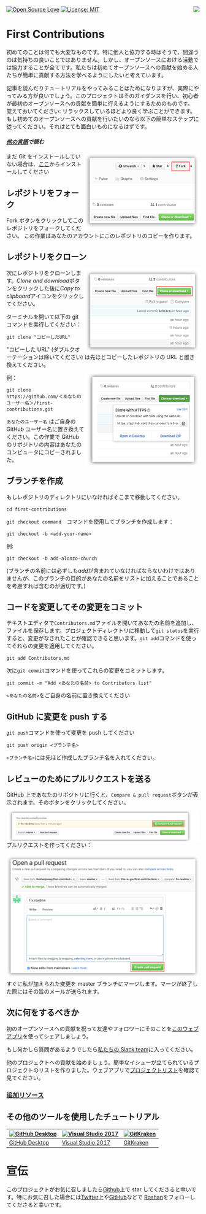[![Open Source Love](https://badges.frapsoft.com/os/v1/open-source.svg?v=103)](https://github.com/ellerbrock/open-source-badges/)
[<img align="right" src="https://firstcontributions.herokuapp.com/badge.svg">](https://firstcontributions.herokuapp.com)
[![License: MIT](https://img.shields.io/badge/License-MIT-green.svg)](https://opensource.org/licenses/MIT)

# First Contributions

初めてのことは何でも大変なものです。特に他人と協力する時はそうで、間違うのは気持ちの良いことではありません。しかし、オープンソースにおける活動では協力することが全てです。私たちは初めてオープンソースへの貢献を始める人たちが簡単に貢献する方法を学べるようにしたいと考えています。

記事を読んだりチュートリアルをやってみることはためになりますが、実際にやってみる方が良いでしょう。このプロジェクトはそのガイダンスを行い、初心者が最初のオープンソースへの貢献を簡単に行えるようにするためのものです。
覚えておいてください: リラックスしているほどより良く学ぶことができます。もし初めてのオープンソースへの貢献を行いたいのなら以下の簡単なステップに従ってください。それはとても面白いものになるはずです。

#### _[他の言語](../Translations.md)で読む_

<img align="right" width="300" src="../assets/fork.png" alt="fork this repository" />

まだ Git をインストールしていない場合は、[ここ](https://help.github.com/articles/set-up-git/)からインストールしてください

## レポジトリをフォーク

Fork ボタンをクリックしてこのレポジトリをフォークしてください。
この作業はあなたのアカウントにこのレポジトリのコピーを作ります。

## レポジトリをクローン

<img align="right" width="300" src="../assets/clone.png" alt="clone this repository" />

次にレポジトリをクローンします。*Clone and download*ボタンをクリックした後に*Copy to clipboard*アイコンをクリックしてください。

ターミナルを開いて以下の git コマンドを実行してください：

```
git clone "コピーしたURL"
```

"コピーした URL" (ダブルクオーテーションは除いてください) は先ほどコピーしたレポジトリの URL と置き換えてください。

<img align="right" width="300" src="../assets/copy-to-clipboard.png" alt="copy URL to clipboard" />

例：

```
git clone https://github.com/＜あなたのユーザー名＞/first-contributions.git
```

`あなたのユーザー名` はご自身の GitHub ユーザー名に置き換えてください。この作業で GitHub のリポジトリの内容はあなたのコンピュータにコピーされました。

## ブランチを作成

もしレポジトリのディレクトリにいなければそこまで移動してください。

```
cd first-contributions
```

`git checkout command`　コマンドを使用してブランチを作成します：

```
git checkout -b <add-your-name>
```

例:

```
git checkout -b add-alonzo-church
```

(ブランチの名前には必ずしも*add*が含まれていなければならないわけではありませんが、このブランチの目的があなたの名前をリストに加えることであることを考慮すれば含むのが適切です。)

## コードを変更してその変更をコミット

テキストエディタで`Contributors.md`ファイルを開いてあなたの名前を追加し、ファイルを保存します。プロジェクトディレクトリに移動して`git status`を実行すると、変更がなされたことが確認できると思います。`git add`コマンドを使ってそれらの変更を適用してください。

```
git add Contributors.md
```

次に`git commit`コマンドを使ってこれらの変更をコミットします。

```
git commit -m "Add <あなたの名前> to Contributors list"
```

`<あなたの名前>`をご自身の名前に置き換えてください

## GitHub に変更を push する

`git push`コマンドを使って変更を push してください

```
git push origin <ブランチ名>
```

`<ブランチ名>`には先ほど作成したブランチ名を入れてください。

## レビューのためにプルリクエストを送る

GitHub 上であなたのリポジトリに行くと、`Compare & pull request`ボタンが表示されます。そのボタンをクリックしてください。

<img style="float: right;" src="../assets/compare-and-pull.png" alt="create a pull request" />

プルリクエストを作ってください：

<img style="float: right;" src="../assets/submit-pull.png" alt="submit pull request" />

すぐに私が加えられた変更を master ブランチにマージします。マージが終了した際にはその旨のメールが送られます。

## 次に何をするべきか

初のオープンソースへの貢献を祝って友達やフォロワーにそのことを[このウェブアプリ](https://roshanjossey.github.io/first-contributions/#social-share)を使ってシェアしましょう。

もし何かしら質問があるようでしたら[私たちの Slack team](https://firstcontributions.herokuapp.com)に入ってください。

他のプロジェクトへの貢献を始めましょう。簡単なイシューが立てられているプロジェクトのリストを作りました。ウェブアプリで[プロジェクトリスト](https://roshanjossey.github.io/first-contributions/#project-list)を確認て見てください。

### [追加リソース](additional-material/additional-material.md)

## その他のツールを使用したチュートリアル

| <a href="github-desktop-tutorial.md"><img alt="GitHub Desktop" src="https://desktop.github.com/images/desktop-icon.svg" width="100"></a> | <a href="github-windows-vs2017-tutorial.md"><img alt="Visual Studio 2017" src="https://www.microsoft.com/net/images/vslogo.png" width="100"></a> | <a href="gitkraken-tutorial.md"><img alt="GitKraken" src="/assets/gk-icon.png" width="100"></a> |
| ---------------------------------------------------------------------------------------------------------------------------------------- | ------------------------------------------------------------------------------------------------------------------------------------------------ | ----------------------------------------------------------------------------------------------- |
| [GitHub Desktop](../github-desktop-tutorial.md)                                                                                          | [Visual Studio 2017](../github-windows-vs2017-tutorial.md)                                                                                       | [GitKraken](../gitkraken-tutorial.md)                                                           |

# 宣伝

このプロジェクトがお気に召しましたら[Github](https://github.com/Roshanjossey/first-contributions)上で star してくださると幸いです。特にお気に召した場合には[Twitter](https://twitter.com/sudo__bangbang)上や[GitHub](https://github.com/roshanjossey)などで
[Roshan](https://roshanjossey.github.io/)をフォローしてくださると幸いです。
